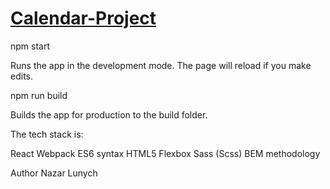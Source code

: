 # [Calendar-Project](https://serene-wright-7a06c0.netlify.app)

npm start

Runs the app in the development mode. The page will reload if you make edits.

npm run build

Builds the app for production to the build folder.

The tech stack is:

React
Webpack
ES6 syntax
HTML5
Flexbox
Sass (Scss)
BEM methodology

Author Nazar Lunych
